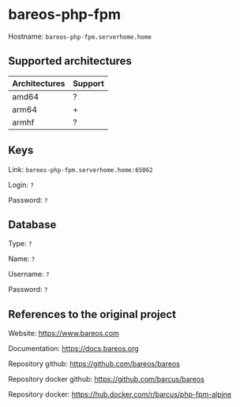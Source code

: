 # bareos-php-fpm

Hostname: `bareos-php-fpm.serverhome.home`

## Supported architectures

| Architectures | Support |
| :------------ | :------ |
| amd64         | ?       |
| arm64         | +       |
| armhf         | ?       |

## Keys

Link: `bareos-php-fpm.serverhome.home:65062`

Login: `?`

Password: `?`

## Database

Type: `?`

Name: `?`

Username: `?`

Password: `?`

## References to the original project

Website: https://www.bareos.com

Documentation: https://docs.bareos.org

Repository github: https://github.com/bareos/bareos

Repository docker github: https://github.com/barcus/bareos

Repository docker: https://hub.docker.com/r/barcus/php-fpm-alpine
